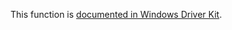 This function is [documented in Windows Driver Kit](https://learn.microsoft.com/en-us/windows-hardware/drivers/ddi/wdm/nf-wdm-rtlfindlastbackwardrunclear).
